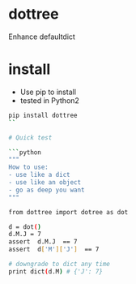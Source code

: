 # dottree
Enhance defaultdict 

# install

- Use pip to install 
- tested in Python2


```bash
pip install dottree 
``

# Quick test

```python 
"""
How to use:
- use like a dict
- use like an object 
- go as deep you want
"""

from dottree import dotree as dot

d = dot()
d.M.J = 7
assert  d.M.J  == 7
assert  d['M']['J']  == 7

# downgrade to dict any time
print dict(d.M) # {'J': 7}

```
